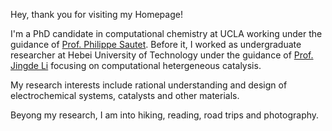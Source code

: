 Hey, thank you for visiting my Homepage!

I'm a PhD candidate in computational chemistry at UCLA working under the guidance of [Prof. Philippe Sautet](https://scholar.google.com/citations?user=SMrNoFUAAAAJ&hl=en). Before it, I worked as undergraduate researcher at Hebei University of Technology under the guidance of [Prof. Jingde Li](https://scholar.google.ca/citations?user=86gvU-wAAAAJ&hl=en) focusing on computational hetergeneous catalysis. 

My research interests include rational understanding and design of electrochemical systems, catalysts and other materials. 

Beyong my research, I am into hiking, reading, road trips and photography. 

